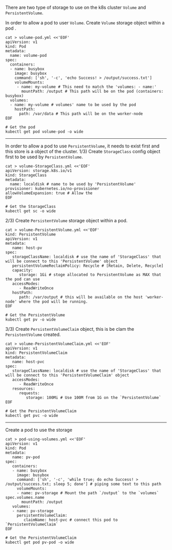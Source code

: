 There are two type of storage to use on the k8s cluster `Volume` and `PersistentVolume`.

In order to allow a pod to user `Volume`.
Create `Volume` storage object within a pod .
```
cat > volume-pod.yml <<'EOF'
apiVersion: v1
kind: Pod
metadata:
  name: volume-pod
spec:
  containers:
  - name: busybox
    image: busybox
    command: ['sh', '-c', 'echo Success! > /output/success.txt']
    volumeMounts:
     - name: my-volume # This need to match the 'volumes: - name:'
       mountPath: /output # This path will be on the pod (containers: busybox)
  volumes:
  - name: my-volume # volumes' name to be used by the pod
    hostPath:
      path: /var/data # This path will be on the worker-node
EOF
```

```
# Get the pod
kubectl get pod volume-pod -o wide
```
<hr>

In order to allow a pod to use `PersistentVolume`, it needs to exist first and this store is a object of the cluster.
1/3) Create `StorageClass` config object first to be used by `PersistentVolume`.
```
cat > volume-StorageClass.yml <<'EOF'
apiVersion: storage.k8s.io/v1 
kind: StorageClass 
metadata: 
  name: localdisk # name to be used by 'PersistentVolume'
provisioner: kubernetes.io/no-provisioner
allowVolumeExpansion: true # Allow the 
EOF
```

```
# Get the StorageClass
kubectl get sc -o wide
```


2/3) Create `PersistentVolume` storage object within a pod.
```
cat > volume-PersistentVolume.yml <<'EOF'
kind: PersistentVolume 
apiVersion: v1 
metadata: 
   name: host-pv 
spec: 
   storageClassName: localdisk # use the name of 'StorageClass' that will be connect to this 'PersistentVolume' object
   persistentVolumeReclaimPolicy: Recycle # [Retain, Delete, Recycle]
   capacity: 
      storage: 1Gi # stoge allocated to PersistentVolume as MAX that the pod can use
   accessModes: 
      - ReadWriteOnce 
   hostPath: 
      path: /var/output # this will be available on the host 'worker-node' where the pod will be running.
EOF
```

```
# Get the PersistentVolume
kubectl get pv -o wide
```

3/3) Create `PersistentVolumeClaim` object, this is be clam the `PersistentVolume` created.
```
cat > volume-PersistentVolumeClaim.yml <<'EOF'
apiVersion: v1 
kind: PersistentVolumeClaim 
metadata: 
   name: host-pvc 
spec: 
   storageClassName: localdisk # use the name of 'StorageClass' that will be connect to this 'PersistentVolumeClaim' object
   accessModes: 
      - ReadWriteOnce 
   resources: 
      requests: 
         storage: 100Mi # Use 100M from 1G on the `PersistentVolume`
EOF
```

```
# Get the PersistentVolumeClaim
kubectl get pvc -o wide
```

<hr>

Create a pod to use the storage
```
cat > pod-using-volumes.yml <<'EOF'
apiVersion: v1
kind: Pod
metadata:
   name: pv-pod
spec:
   containers:
   - name: busybox
     image: busybox
     command: ['sh', '-c', 'while true; do echo Success! > /output/success.txt; sleep 5; done'] # piping some text to this path
     volumeMounts:
     - name: pv-storage # Mount the path `/output` to the `volumes` spec.volumes.name
       mountPath: /output
   volumes:
   - name: pv-storage
     persistentVolumeClaim:
        claimName: host-pvc # connect this pod to `PersistentVolumeClaim`
EOF
```

```
# Get the PersistentVolumeClaim
kubectl get pod pv-pod -o wide
```
